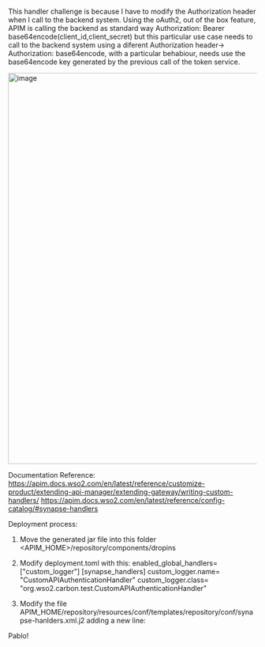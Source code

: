 This handler challenge is because I have to modify the Authorization header when I call to the backend system. Using the oAuth2, out of the box feature, APIM is calling the backend as standard way Authorization: Bearer base64encode(client_id,client_secret)
but this particular use case needs to call to the backend system using a diferent Authorization header-> Authorization: base64encode, with a particular behabiour, needs use the base64encode key generated by the previous call of the token service.


<img width="791" alt="image" src="https://github.com/user-attachments/assets/e8217ca9-ba04-450d-a040-88c41f80e226">


Documentation Reference:
https://apim.docs.wso2.com/en/latest/reference/customize-product/extending-api-manager/extending-gateway/writing-custom-handlers/
https://apim.docs.wso2.com/en/latest/reference/config-catalog/#synapse-handlers

Deployment process:

1) Move the generated jar file into this folder <APIM_HOME>/repository/components/dropins
2) Modify deployment.toml with this:
   enabled_global_handlers= ["custom_logger"]
  [synapse_handlers]
  custom_logger.name= "CustomAPIAuthenticationHandler"
  custom_logger.class= "org.wso2.carbon.test.CustomAPIAuthenticationHandler"

3) Modify the file APIM_HOME/repository/resources/conf/templates/repository/conf/synapse-hanlders.xml.j2 adding a new line:
    <handler name="external_call_logger_CUSTOM_HANDLER" class="org.wso2.carbon.test.CustomAPIAuthenticationHandler"/>


Pablo!
